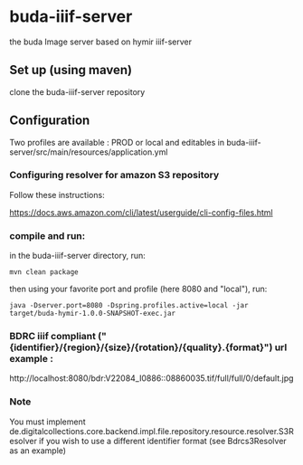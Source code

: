 # buda-iiif-server 
the buda Image server based on hymir iiif-server

## Set up (using maven)
clone the buda-iiif-server repository

## Configuration

Two profiles are available : PROD or local and editables in buda-iiif-server/src/main/resources/application.yml

### Configuring resolver for amazon S3 repository

Follow these instructions:

https://docs.aws.amazon.com/cli/latest/userguide/cli-config-files.html

### compile and run:

in the buda-iiif-server directory, run: 

```
mvn clean package
```
then using your favorite port and profile (here 8080 and "local"), run:
```
java -Dserver.port=8080 -Dspring.profiles.active=local -jar target/buda-hymir-1.0.0-SNAPSHOT-exec.jar
```

### BDRC iiif compliant ("{identifier}/{region}/{size}/{rotation}/{quality}.{format}") url example :

http://localhost:8080/bdr:V22084_I0886::08860035.tif/full/full/0/default.jpg

### Note

You must implement de.digitalcollections.core.backend.impl.file.repository.resource.resolver.S3Resolver if you wish to use a different identifier format (see Bdrcs3Resolver as an example)




